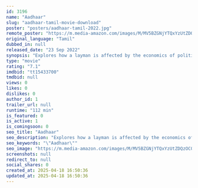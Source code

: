 ```yaml
---
id: 3196
name: "Aadhaar"
slug: "aadhaar-tamil-movie-download"
poster: "posters/aadhaar-tamil-2022.jpg"
remote_poster: "https://m.media-amazon.com/images/M/MV5BZGNjYTQxYzUtZDQzOC00MmZlLWI5ZWQtNzBiZWI3Y2ExZTVhXkEyXkFqcGdeQXVyMTI1NDEyNTM5._V1_SX300.jpg"
original_language: "Tamil"
dubbed_in: null
released_date: "23 Sep 2022"
synopsis: "Explores how a layman is affected by the economics of politics and police power."
type: "movie"
rating: "7.1"
imdbid: "tt15433700"
tmdbid: null
views: 0
likes: 0
dislikes: 0
author_id: 1
trailer_url: null
runtime: "112 min"
is_featured: 0
is_active: 1
is_comingsoon: 0
seo_title: "Aadhaar"
seo_description: "Explores how a layman is affected by the economics of politics and police power."
seo_keywords: "\"Aadhaar\""
seo_image: "https://m.media-amazon.com/images/M/MV5BZGNjYTQxYzUtZDQzOC00MmZlLWI5ZWQtNzBiZWI3Y2ExZTVhXkEyXkFqcGdeQXVyMTI1NDEyNTM5._V1_SX300.jpg"
screenshots: null
redirect_to: null
social_shares: 0
created_at: 2025-04-18 16:50:36
updated_at: 2025-04-18 16:50:36
---
```


